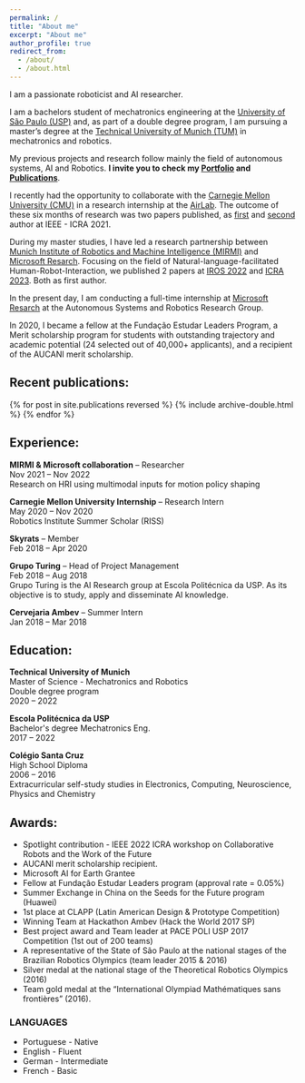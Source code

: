 ```yaml
---
permalink: /
title: "About me"
excerpt: "About me"
author_profile: true
redirect_from: 
  - /about/
  - /about.html
---
```


I am a passionate roboticist and AI researcher. 

I am a bachelors student of mechatronics engineering at the [University of São Paulo (USP)](https://www5.usp.br/) and, as part of a double degree program, I am pursuing a master’s degree at the [Technical University of Munich (TUM)](https://www.tum.de/en/) in mechatronics and robotics.

My previous projects and research follow mainly the field of autonomous systems, AI and Robotics. 
**I invite you to check my [Portfolio]({{url}}/portfolio) and [Publications]({{url}}/publications)**.

I recently had the opportunity to collaborate with the [Carnegie Mellon University (CMU)](https://www.cs.cmu.edu/) in a research internship at the [AirLab](https://theairlab.org/). The outcome of these six months of research was two papers published, as [first]({{url}}/publication/Coordinating_Multiple_Aerial_Cameras_for_Robot_Cinematography) and [second]({{url}}/publication/Learning_a_semantic_control_space_for_expressive_robot_cinematography) author at IEEE - ICRA 2021.

During my master studies, I have led a research partnership between [Munich Institute of Robotics and Machine Intelligence (MIRMI)](https://www.msrm.tum.de/msrm/msrm/) and [Microsoft Resarch]({{https://www.microsoft.com/en-us/ai/autonomous-systems}}). Focusing on the field of Natural-language-facilitated Human-Robot-Interaction, we published 2 papers at [IROS 2022]({{url}}/publication/NL_trajectory_reshaper) and [ICRA 2023]({{url}}/publication/LATTE_LAnguage_Trajectory_TransformEr). Both as first author.

In the present day, I am conducting a full-time internship at [Microsoft Resarch]({{https://www.microsoft.com/en-us/ai/autonomous-systems}}) at the Autonomous Systems and Robotics Research Group.

In 2020, I became a fellow at the Fundação Estudar Leaders Program, a Merit scholarship program for students with outstanding trajectory and academic potential (24 selected out of 40,000+ applicants), and a recipient of the AUCANI merit scholarship.


## Recent publications:

{% for post in site.publications reversed %}
  {% include archive-double.html %}
{% endfor %}


## Experience:

**MIRMI & Microsoft collaboration** – Researcher
<br/>Nov 2021 – Nov 2022
<br/>Research on HRI using multimodal inputs for motion policy shaping

**Carnegie Mellon University Internship** – Research Intern
<br/>May 2020 – Nov 2020
<br/>Robotics Institute Summer Scholar (RISS)

**Skyrats** – Member
<br/>Feb 2018 – Apr 2020

**Grupo Turing** – Head of Project Management
<br/>Feb 2018 – Aug 2018
<br/>Grupo Turing is the AI Research group at Escola Politécnica da USP. As its objective is to study, apply and disseminate AI knowledge.

**Cervejaria Ambev** – Summer Intern
<br/>Jan 2018 – Mar 2018


## Education:

**Technical University of Munich**
<br/>Master of Science - Mechatronics and Robotics
<br/>Double degree program
<br/>2020 – 2022
 
**Escola Politécnica da USP**
<br/>Bachelor's degree Mechatronics Eng.
<br/>2017 – 2022

 
**Colégio Santa Cruz**
<br/>High School Diploma
<br/>2006 – 2016
<br/>Extracurricular self-study studies in Electronics, Computing, Neuroscience, Physics and Chemistry

## Awards:

- Spotlight contribution - IEEE 2022 ICRA workshop on Collaborative Robots and the Work of the Future 
- AUCANI merit scholarship recipient.
- Microsoft AI for Earth Grantee
- Fellow at Fundação Estudar Leaders program (approval rate = 0.05%)
- Summer Exchange in China on the Seeds for the Future program (Huawei)
- 1st place at CLAPP (Latin American Design & Prototype Competition)
- Winning Team at Hackathon Ambev (Hack the World 2017 SP)
- Best project award and Team leader at PACE POLI USP 2017 Competition (1st out of 200 teams)
- A representative of the State of São Paulo at the national stages of the Brazilian Robotics Olympics (team leader 2015 & 2016)
- Silver medal at the national stage of the Theoretical Robotics Olympics (2016)
- Team gold medal at the “International Olympiad Mathématiques sans frontières” (2016).

### LANGUAGES
- Portuguese - Native
- English - Fluent
- German - Intermediate
- French - Basic
<!-- - Chinese - Basic -->
